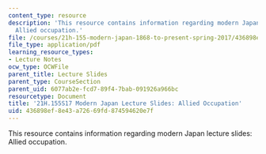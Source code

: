 ```yaml
---
content_type: resource
description: 'This resource contains information regarding modern Japan lecture slides:
  Allied occupation.'
file: /courses/21h-155-modern-japan-1868-to-present-spring-2017/436898ef8e43a72669fd874594620e7f_MIT21H_155S17_Occupation.pdf
file_type: application/pdf
learning_resource_types:
- Lecture Notes
ocw_type: OCWFile
parent_title: Lecture Slides
parent_type: CourseSection
parent_uid: 6077ab2e-fcd7-89f4-7bab-091926a966bc
resourcetype: Document
title: '21H.155S17 Modern Japan Lecture Slides: Allied Occupation'
uid: 436898ef-8e43-a726-69fd-874594620e7f
---
```

This resource contains information regarding modern Japan lecture slides: Allied occupation.


